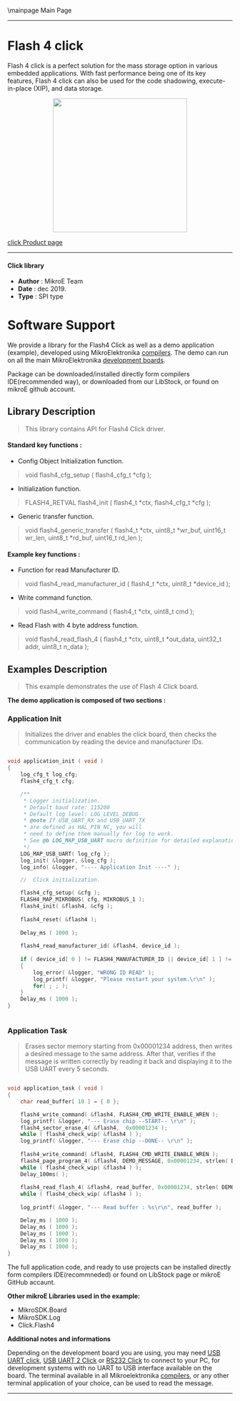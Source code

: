 \mainpage Main Page
 
---
# Flash 4 click

Flash 4 click is a perfect solution for the mass storage option in various embedded applications. With fast performance being one of its key features, Flash 4 click can also be used for the code shadowing, execute-in-place (XIP), and data storage.

<p align="center">
  <img src="https://download.mikroe.com/images/click_for_ide/flash4_click.png" height=300px>
</p>

[click Product page](https://www.mikroe.com/flash-4-click)

---


#### Click library 

- **Author**        : MikroE Team
- **Date**          : dec 2019.
- **Type**          : SPI type


# Software Support

We provide a library for the Flash4 Click 
as well as a demo application (example), developed using MikroElektronika 
[compilers](https://shop.mikroe.com/compilers). 
The demo can run on all the main MikroElektronika [development boards](https://shop.mikroe.com/development-boards).

Package can be downloaded/installed directly form compilers IDE(recommended way), or downloaded from our LibStock, or found on mikroE github account. 

## Library Description

> This library contains API for Flash4 Click driver.

#### Standard key functions :

- Config Object Initialization function.
> void flash4_cfg_setup ( flash4_cfg_t *cfg ); 
 
- Initialization function.
> FLASH4_RETVAL flash4_init ( flash4_t *ctx, flash4_cfg_t *cfg );

- Generic transfer function.
> void flash4_generic_transfer ( flash4_t *ctx, uint8_t *wr_buf, uint16_t wr_len, uint8_t *rd_buf, uint16_t rd_len );


#### Example key functions :

- Function for read Manufacturer ID.
> void flash4_read_manufacturer_id ( flash4_t *ctx, uint8_t *device_id );
 
- Write command function.
> void flash4_write_command ( flash4_t *ctx, uint8_t cmd );

- Read Flash with 4 byte address function.
> void flash4_read_flash_4 ( flash4_t *ctx, uint8_t *out_data, uint32_t addr, uint8_t n_data );

## Examples Description

> This example demonstrates the use of Flash 4 Click board. 

**The demo application is composed of two sections :**

### Application Init 

> Initializes the driver and enables the click board, then checks the communication by reading the device and manufacturer IDs.

```c

void application_init ( void )
{
    log_cfg_t log_cfg;
    flash4_cfg_t cfg;

    /** 
     * Logger initialization.
     * Default baud rate: 115200
     * Default log level: LOG_LEVEL_DEBUG
     * @note If USB_UART_RX and USB_UART_TX 
     * are defined as HAL_PIN_NC, you will 
     * need to define them manually for log to work. 
     * See @b LOG_MAP_USB_UART macro definition for detailed explanation.
     */
    LOG_MAP_USB_UART( log_cfg );
    log_init( &logger, &log_cfg );
    log_info( &logger, "---- Application Init ----" );

    //  Click initialization.

    flash4_cfg_setup( &cfg );
    FLASH4_MAP_MIKROBUS( cfg, MIKROBUS_1 );
    flash4_init( &flash4, &cfg );
    
    flash4_reset( &flash4 );
    
    Delay_ms ( 1000 );
    
    flash4_read_manufacturer_id( &flash4, device_id );
    
    if ( device_id[ 0 ] != FLASH4_MANUFACTURER_ID || device_id[ 1 ] != FLASH4_DEVICE_ID )
    {
        log_error( &logger, "WRONG ID READ" );
        log_printf( &logger, "Please restart your system.\r\n" );
        for( ; ; );
    }
    Delay_ms ( 1000 );
}
  
```

### Application Task

> Erases sector memory starting from 0x00001234 address, then writes a desired message
> to the same address. After that, verifies if the message is written correctly by reading 
> it back and displaying it to the USB UART every 5 seconds.

```c

void application_task ( void )
{
    char read_buffer[ 10 ] = { 0 };

    flash4_write_command( &flash4, FLASH4_CMD_WRITE_ENABLE_WREN );
    log_printf( &logger, "--- Erase chip --START-- \r\n" );
    flash4_sector_erase_4( &flash4,  0x00001234 );
    while ( flash4_check_wip( &flash4 ) );
    log_printf( &logger, "--- Erase chip --DONE-- \r\n" );
    
    flash4_write_command( &flash4, FLASH4_CMD_WRITE_ENABLE_WREN );
    flash4_page_program_4( &flash4, DEMO_MESSAGE, 0x00001234, strlen( DEMO_MESSAGE ) );
    while ( flash4_check_wip( &flash4 ) );
    Delay_100ms( );
    
    flash4_read_flash_4( &flash4, read_buffer, 0x00001234, strlen( DEMO_MESSAGE ) );
    while ( flash4_check_wip( &flash4 ) );
    
    log_printf( &logger, "--- Read buffer : %s\r\n", read_buffer );

    Delay_ms ( 1000 );
    Delay_ms ( 1000 );
    Delay_ms ( 1000 );
    Delay_ms ( 1000 );
    Delay_ms ( 1000 );
}  

```

The full application code, and ready to use projects can be  installed directly form compilers IDE(recommneded) or found on LibStock page or mikroE GitHub accaunt.

**Other mikroE Libraries used in the example:** 

- MikroSDK.Board
- MikroSDK.Log
- Click.Flash4

**Additional notes and informations**

Depending on the development board you are using, you may need 
[USB UART click](https://shop.mikroe.com/usb-uart-click), 
[USB UART 2 Click](https://shop.mikroe.com/usb-uart-2-click) or 
[RS232 Click](https://shop.mikroe.com/rs232-click) to connect to your PC, for 
development systems with no UART to USB interface available on the board. The 
terminal available in all Mikroelektronika 
[compilers](https://shop.mikroe.com/compilers), or any other terminal application 
of your choice, can be used to read the message.



---
